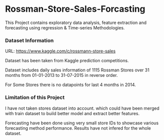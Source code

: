 # Rossman-Store-Sales-Forcasting
This Project contains exploratory data analysis, feature extraction and forecasting using regression &amp; Time-series Methodologies. 

### Dataset Information
URL: https://www.kaggle.com/c/rossmann-store-sales

Dataset has been taken from Kaggle prediction competitions. 

Dataset includes daily sales information of 1115 Rossman Stores over 31 months from 01-01-2013 to 31-07-2015 in reverse order. 

For Some Stores there is no datapoints for last 4 months in 2014. 

### Limitation of this Project
I have not taken stores dataset into account. which could have been merged with train dataset to build better model and extract better features. 

Forecasting have been done using very small store IDs to showcase various forecasting method performance. Results have not infered for the whole dataset. 
